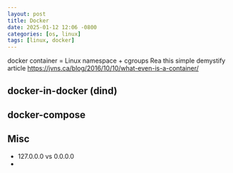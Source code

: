 ```yaml
---
layout: post
title: Docker
date: 2025-01-12 12:06 -0800
categories: [os, linux]
tags: [linux, docker]
---
```


docker container = Linux namespace + cgroups Rea this simple demystify article
https://jvns.ca/blog/2016/10/10/what-even-is-a-container/

## docker-in-docker (dind)

## docker-compose

## Misc

- 127.0.0.0 vs 0.0.0.0
-
